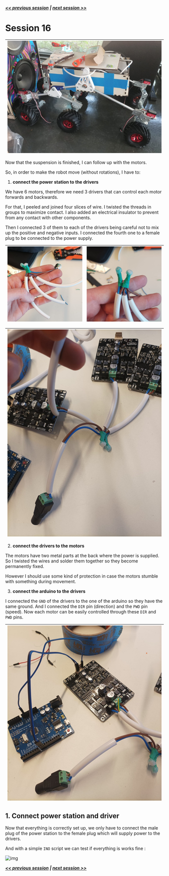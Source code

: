 ***[<< previous session](session15.md) | [next session >>](session17.md)***

# Session 16

|![img](../../Documentation/Images/ROBOT2.jpeg)|
|:---:|

Now that the suspension is finished, I can follow up with the motors.

So, in order to make the robot move (without rotations), I have to:

1. **connect the power station to the drivers**

We have 6 motors, therefore we need 3 drivers that can control each motor forwards and backwards.

For that, I peeled and joined four slices of wire. I twisted the threads in groups to maximize contact. I also added an electrical insulator to prevent from any contact with other components.

Then I connected 3 of them to each of the drivers being careful not to mix up the positive and negative inputs. I connected the fourth one to a female plug to be connected to the power supply.

|![img](../../Documentation/Images/cables1.jpg)|![img](../../Documentation/Images/cables2.jpg)|
|:---:|:---:|

|![img](../../Documentation/Images/cables3.jpg)|
|:---:|

2. **connect the drivers to the motors**

The motors have two metal parts at the back where the power is supplied. So I twisted the wires and solder them together so they become permanently fixed.

However I should use some kind of protection in case the motors stumble with something during movement.

3. **connect the arduino to the drivers**

I connected the `GND` of the drivers to the one of the arduino so they have the same ground. And I connected the `DIR` pin (direction) and the `PWD` pin (speed).
Now each motor can be easily controlled through these `DIR` and `PWD` pins.

|![img](../../Documentation/Images/cables4.jpg)|
|:---:|

## 1. Connect power station and driver

Now that everything is correctly set up, we only have to connect the male plug of the power station to the female plug which will supply power to the drivers.

And with a simple `INO` script we can test if everything is works fine :

![img](../../Documentation/Images/cables.gif)

***[<< previous session](session15.md) | [next session >>](session17.md)***
